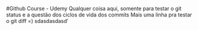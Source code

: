 #Github Course - Udemy
Qualquer coisa aqui, somente para testar o git status e a questão dos ciclos de vida dos commits
Mais uma linha pra testar o git diff =)
sdasdasdasd'
